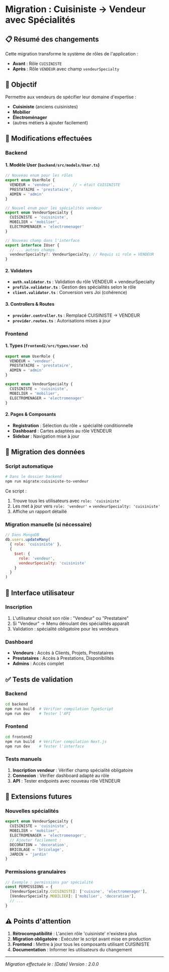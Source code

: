 # Migration : Cuisiniste → Vendeur avec Spécialités

## 📋 Résumé des changements

Cette migration transforme le système de rôles de l'application :
- **Avant** : Rôle `CUISINISTE`
- **Après** : Rôle `VENDEUR` avec champ `vendeurSpecialty`

## 🎯 Objectif

Permettre aux vendeurs de spécifier leur domaine d'expertise :
- **Cuisiniste** (anciens cuisinistes)
- **Mobilier**
- **Électroménager**
- (autres métiers à ajouter facilement)

## 🔄 Modifications effectuées

### Backend

#### 1. Modèle User (`backend/src/models/User.ts`)
```typescript
// Nouveau enum pour les rôles
export enum UserRole {
  VENDEUR = 'vendeur',        // ← était CUISINISTE
  PRESTATAIRE = 'prestataire',
  ADMIN = 'admin'
}

// Nouvel enum pour les spécialités vendeur
export enum VendeurSpecialty {
  CUISINISTE = 'cuisiniste',
  MOBILIER = 'mobilier',
  ELECTROMENAGER = 'electromenager'
}

// Nouveau champ dans l'interface
export interface IUser {
  // ... autres champs
  vendeurSpecialty?: VendeurSpecialty; // Requis si role = VENDEUR
}
```

#### 2. Validators
- **`auth.validator.ts`** : Validation du rôle VENDEUR + vendeurSpecialty
- **`profile.validator.ts`** : Gestion des spécialités selon le rôle
- **`client.validator.ts`** : Conversion vers Joi (cohérence)

#### 3. Controllers & Routes
- **`provider.controller.ts`** : Remplacé CUISINISTE → VENDEUR
- **`provider.routes.ts`** : Autorisations mises à jour

### Frontend

#### 1. Types (`frontend2/src/types/user.ts`)
```typescript
export enum UserRole {
  VENDEUR = 'vendeur',
  PRESTATAIRE = 'prestataire',
  ADMIN = 'admin'
}

export enum VendeurSpecialty {
  CUISINISTE = 'cuisiniste',
  MOBILIER = 'mobilier',
  ELECTROMENAGER = 'electromenager'
}
```

#### 2. Pages & Composants
- **Registration** : Sélection du rôle + spécialité conditionnelle
- **Dashboard** : Cartes adaptées au rôle VENDEUR
- **Sidebar** : Navigation mise à jour

## 🚀 Migration des données

### Script automatique
```bash
# Dans le dossier backend
npm run migrate:cuisiniste-to-vendeur
```

Ce script :
1. Trouve tous les utilisateurs avec `role: 'cuisiniste'`
2. Les met à jour vers `role: 'vendeur'` + `vendeurSpecialty: 'cuisiniste'`
3. Affiche un rapport détaillé

### Migration manuelle (si nécessaire)
```javascript
// Dans MongoDB
db.users.updateMany(
  { role: 'cuisiniste' },
  {
    $set: {
      role: 'vendeur',
      vendeurSpecialty: 'cuisiniste'
    }
  }
)
```

## 🎨 Interface utilisateur

### Inscription
1. L'utilisateur choisit son rôle : "Vendeur" ou "Prestataire"
2. Si "Vendeur" → Menu déroulant des spécialités apparaît
3. Validation : spécialité obligatoire pour les vendeurs

### Dashboard
- **Vendeurs** : Accès à Clients, Projets, Prestataires
- **Prestataires** : Accès à Prestations, Disponibilités
- **Admins** : Accès complet

## ✅ Tests de validation

### Backend
```bash
cd backend
npm run build  # Vérifier compilation TypeScript
npm run dev    # Tester l'API
```

### Frontend
```bash
cd frontend2
npm run build  # Vérifier compilation Next.js
npm run dev    # Tester l'interface
```

### Tests manuels
1. **Inscription vendeur** : Vérifier champ spécialité obligatoire
2. **Connexion** : Vérifier dashboard adapté au rôle
3. **API** : Tester endpoints avec nouveau rôle VENDEUR

## 🔮 Extensions futures

### Nouvelles spécialités
```typescript
export enum VendeurSpecialty {
  CUISINISTE = 'cuisiniste',
  MOBILIER = 'mobilier',
  ELECTROMENAGER = 'electromenager',
  // Ajouter facilement :
  DECORATION = 'decoration',
  BRICOLAGE = 'bricolage',
  JARDIN = 'jardin'
}
```

### Permissions granulaires
```typescript
// Exemple : permissions par spécialité
const PERMISSIONS = {
  [VendeurSpecialty.CUISINISTE]: ['cuisine', 'electromenager'],
  [VendeurSpecialty.MOBILIER]: ['mobilier', 'decoration'],
  // ...
}
```

## ⚠️ Points d'attention

1. **Rétrocompatibilité** : L'ancien rôle 'cuisiniste' n'existera plus
2. **Migration obligatoire** : Exécuter le script avant mise en production
3. **Frontend** : Mettre à jour tous les composants utilisant CUISINISTE
4. **Documentation** : Informer les utilisateurs du changement

---

*Migration effectuée le : [Date]*
*Version : 2.0.0*
